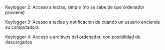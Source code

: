 Keylogger 2: Acceso a teclas, simple (no se sabe de que ordenador proviene)

Keylogger 3: Acesso a teclas y notificacion de cuando un usuario enciende su computadora

Keylogger 4: Acceso a archivos del ordenador, con posibilidad de descargarlos